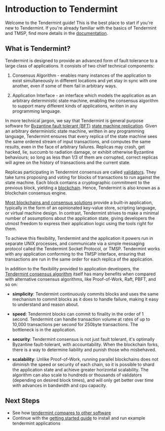 # Introduction to Tendermint

Welcome to the Tendermint guide!  This is the best place to start if you're new
to Tendermint.  If you're already familiar with the basics of Tendermint and
TMSP, find more details in the [documentation](/docs).

## What is Tendermint?

Tendermint is designed to provide an advanced form of fault tolerance to a large class of applications.
It consists of two chief technical components: 

1) Consensus Algorithm - enables many instances of the application to exist simultaneously in different locations and yet 
stay in sync with one another, even if some of them fail in arbitrary ways.

2) Application Interface - an interface which models the application as an arbitrary deterministic state machine, 
enabling the consensus algorithm to support many different kinds of applications, written in any programming language.

In more technical jargon, we say that Tendermint is general purpose software for [Byzantine fault tolerant (BFT)](/docs/definitions#BFT)
[state machine replication](/docs/definitions#state-machine-replication).
Given an arbitrary deterministic state machine, written in any programming language, 
Tendermint ensures that every replica of the state machine sees the same ordered stream of input transactions, and computes the same results,
even in the face of arbitrary failures. 
Replicas may crash, get hacked, lie, succumb to radiation damage, or exhibit otherwise Byzantine behaviours;
so long as less than 1/3 of them are corrupted, correct replicas will agree on the history of transactions and the current state.

Replicas participating in Tendermint consensus are called [validators](/docs/internals/validators).
They take turns proposing and voting for blocks of transactions to run against the state machine.
Each block contains a cryptographic commitment to the previous block, yielding a [blockchain](/docs/definitions#blockchain).
Hence, Tendermint is also known as a blockchain consensus engine.

[Most blockchains and consensus solutions](/intro/tendermint-vs) provide a built-in application,
typically in the form of an opinionated key-value store, scripting language, or virtual machine design.
In contrast, Tendermint strives to make a minimal number of assumptions about the application state, 
giving developers the utmost freedom to express their application logic using the tools right for them. 

To achieve this flexibility, Tendermint and the application it powers run in
separate UNIX processes, and communicate via a simple messaging protocol
called the Tendermint Socket Protocol, or TMSP. Tendermint works with any application
conforming to the TMSP interface, ensuring that transactions are run in the same order for each replica of the application.

In addition to the flexibility provided to application developers, 
the [Tendermint consensus algorithm](/docs/internals/byzantine-consensus-algorithm) itself
has many benefits when compared with alternative consensus algorithms, 
like Proof-of-Work, Raft, PBFT, and so on:

* __simplicity__: Tendermint continuously commits
blocks and uses the same mechanism to commit blocks as it does to handle failure, 
making it easy to understand and reason about.

* __speed__: Tendermint blocks can commit to finality in the order of 1 second.
Tendermint can handle transaction volume at rates of up to 10,000
transactions per second for 250byte transactions.  The bottleneck is in the
application.  

* __security__: Tendermint consensus is not just fault tolerant,
it's optimally Byzantine fault-tolerant, with accountability.  When the
blockchain forks, there is a way to determine liability and punish those who
misbehaved.

* __scalability__: Unlike Proof-of-Work, running parallel blockchains does not diminish the speed or
security of each chain, so it is possible to shard the application state and
achieve greater horizontal scalability. 
The algorithm can also scale to hundreds or thousands of validators (depending on desired block times), and
will only get better over time with advances in bandwidth and cpu capacity.

## Next Steps

- See how [tendermint compares to other software](/intro/tendermint-vs)
- Continue with the [getting started guide](/intro/getting-started/install) to install and run example tendermint applications
